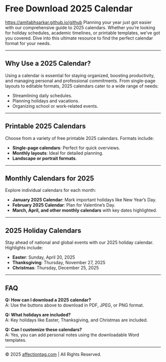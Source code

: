 # Free Download 2025 Calendar
https://amitabhsarkar.github.io/github
Planning your year just got easier with our comprehensive guide to 2025 calendars. Whether you’re looking for holiday schedules, academic timelines, or printable templates, we’ve got you covered. Dive into this ultimate resource to find the perfect calendar format for your needs.

---

## Why Use a 2025 Calendar?

Using a calendar is essential for staying organized, boosting productivity, and managing personal and professional commitments. From single-page layouts to editable formats, 2025 calendars cater to a wide range of needs:

- Streamlining daily schedules.
- Planning holidays and vacations.
- Organizing school or work-related events.

---

## Printable 2025 Calendars

Choose from a variety of free printable 2025 calendars. Formats include:

- **Single-page calendars**: Perfect for quick overviews.
- **Monthly layouts**: Ideal for detailed planning.
- **Landscape or portrait formats**.

---

## Monthly Calendars for 2025

Explore individual calendars for each month:

- **January 2025 Calendar**: Mark important holidays like New Year’s Day.
- **February 2025 Calendar**: Plan for Valentine’s Day.
- **March, April, and other monthly calendars** with key dates highlighted.

---

## 2025 Holiday Calendars

Stay ahead of national and global events with our 2025 holiday calendar. Highlights include:

- **Easter**: Sunday, April 20, 2025
- **Thanksgiving**: Thursday, November 27, 2025
- **Christmas**: Thursday, December 25, 2025

---

## FAQ

**Q: How can I download a 2025 calendar?**  
A: Use the buttons above to download in PDF, JPEG, or PNG format.

**Q: What holidays are included?**  
A: Key holidays like Easter, Thanksgiving, and Christmas are included.

**Q: Can I customize these calendars?**  
A: Yes, you can add personal notes using the downloadable Word templates.

---

© 2025 [affectiontag.com](https://affectiontag.com) | All Rights Reserved.
